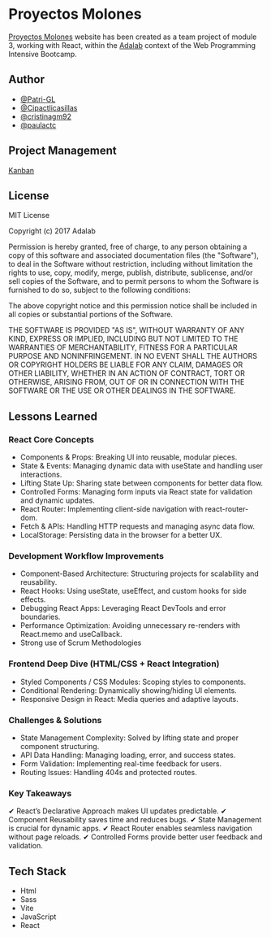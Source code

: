 # Proyectos Molones

[Proyectos Molones](https://patri-gl.github.io/pw-project-promo-53-module-3-team-1/) website has been created as a team project of module 3, working with React, within the [Adalab](https://adalab.es/) context of the Web Programming Intensive Bootcamp. 



## Author

- [@Patri-GL](https://github.com/Patri-GL)
- [@Cipactlicasillas](https://github.com/Cipactlicasillas)
- [@cristinagm92](https://github.com/cristinagm92)
- [@paulactc](https://github.com/Cipactlicasillas)


## Project Management

[Kanban](https://github.com/users/Patri-GL/projects/8/views/1)

## License
MIT License

Copyright (c) 2017 Adalab

Permission is hereby granted, free of charge, to any person obtaining a copy
of this software and associated documentation files (the "Software"), to deal
in the Software without restriction, including without limitation the rights
to use, copy, modify, merge, publish, distribute, sublicense, and/or sell
copies of the Software, and to permit persons to whom the Software is
furnished to do so, subject to the following conditions:

The above copyright notice and this permission notice shall be included in all
copies or substantial portions of the Software.

THE SOFTWARE IS PROVIDED "AS IS", WITHOUT WARRANTY OF ANY KIND, EXPRESS OR
IMPLIED, INCLUDING BUT NOT LIMITED TO THE WARRANTIES OF MERCHANTABILITY,
FITNESS FOR A PARTICULAR PURPOSE AND NONINFRINGEMENT. IN NO EVENT SHALL THE
AUTHORS OR COPYRIGHT HOLDERS BE LIABLE FOR ANY CLAIM, DAMAGES OR OTHER
LIABILITY, WHETHER IN AN ACTION OF CONTRACT, TORT OR OTHERWISE, ARISING FROM,
OUT OF OR IN CONNECTION WITH THE SOFTWARE OR THE USE OR OTHER DEALINGS IN THE
SOFTWARE.


## Lessons Learned

### React Core Concepts
- Components & Props: Breaking UI into reusable, modular pieces.
- State & Events: Managing dynamic data with useState and handling user interactions.
- Lifting State Up: Sharing state between components for better data flow.
- Controlled Forms: Managing form inputs via React state for validation and dynamic updates.
- React Router: Implementing client-side navigation with react-router-dom.
- Fetch & APIs: Handling HTTP requests and managing async data flow.
- LocalStorage: Persisting data in the browser for a better UX.

### Development Workflow Improvements
- Component-Based Architecture: Structuring projects for scalability and reusability.
- React Hooks: Using useState, useEffect, and custom hooks for side effects.
- Debugging React Apps: Leveraging React DevTools and error boundaries.
- Performance Optimization: Avoiding unnecessary re-renders with React.memo and useCallback.
- Strong use of Scrum Methodologies

### Frontend Deep Dive (HTML/CSS + React Integration)
- Styled Components / CSS Modules: Scoping styles to components.
- Conditional Rendering: Dynamically showing/hiding UI elements.
- Responsive Design in React: Media queries and adaptive layouts.

### Challenges & Solutions
- State Management Complexity: Solved by lifting state and proper component structuring.
- API Data Handling: Managing loading, error, and success states.
- Form Validation: Implementing real-time feedback for users.
- Routing Issues: Handling 404s and protected routes.

### Key Takeaways
✔ React’s Declarative Approach makes UI updates predictable.
✔ Component Reusability saves time and reduces bugs.
✔ State Management is crucial for dynamic apps.
✔ React Router enables seamless navigation without page reloads.
✔ Controlled Forms provide better user feedback and validation.

## Tech Stack

- Html
- Sass
- Vite
- JavaScript
- React
